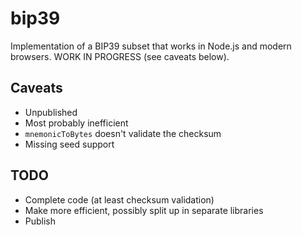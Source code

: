 # bip39

Implementation of a BIP39 subset that works in Node.js and modern browsers. WORK IN PROGRESS (see caveats below).

## Caveats

* Unpublished
* Most probably inefficient
* `mnemonicToBytes` doesn't validate the checksum
* Missing seed support

## TODO

* Complete code (at least checksum validation)
* Make more efficient, possibly split up in separate libraries
* Publish
